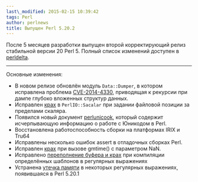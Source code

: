 ```yaml
---
last\_modified: 2015-02-15 10:39:42
tags: Perl
author: perlnews
title: Выпущен Perl 5.20.2
---
```


После 5 месяцев разработки выпущен второй корректирующий релиз стабильной
версии 20 Perl 5. Полный список изменений доступен в
[perldelta](https://metacpan.org/pod/release/SHAY/perl-5.20.2/pod/perldelta.pod).

---

Основные изменения:

* В новом релизе обновлён модуль `Data::Dumper`, в котором исправлена проблема
  [CVE-2014-4330](http://cve.mitre.org/cgi-bin/cvename.cgi?name=CVE-2014-4330),
  приводящая к рекурсии при дампе глубоко вложенных структур данных.
* Исправлен [крах](https://rt.perl.org/Public/Bug/Display.html?id=123443) в
  `PerlIO::Sacalar` при задании файловой позиции за пределами скаляра.
* Появился новый документ
  [perlunicook](https://metacpan.org/pod/release/SHAY/perl-5.20.2-RC1/pod/perlunicook.pod),
  который содержит исчерпывающую информацию о работе с Юникодом в Perl.
* Восстановлена работоспособность сборки на платформах IRIX и Tru64
* Исправлены несколько ошибок assert в отладочных сборках Perl.
* Исправлен [крах](https://rt.perl.org/Ticket/Display.html?id=123495) при
  вызове gmtime() с параметром NaN.
* Исправлено [переполнение буфера и
  крах](https://rt.perl.org/Ticket/Display.html?id=123604) при компиляции
  определённых шаблонов в регулярных выражениях
* Устранена [утечка памяти](https://rt.perl.org/Ticket/Display.html?id=123198)
  в некоторых регулярных выражениях, появившаяся в Perl 5.20.1 

